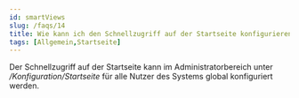 ```yaml
---
id: smartViews
slug: /faqs/14
title: Wie kann ich den Schnellzugriff auf der Startseite konfigurieren
tags: [Allgemein,Startseite]
---
```

Der Schnellzugriff auf der Startseite kann im Administratorbereich unter */Konfiguration/Startseite* für alle Nutzer des Systems global konfiguriert werden. 